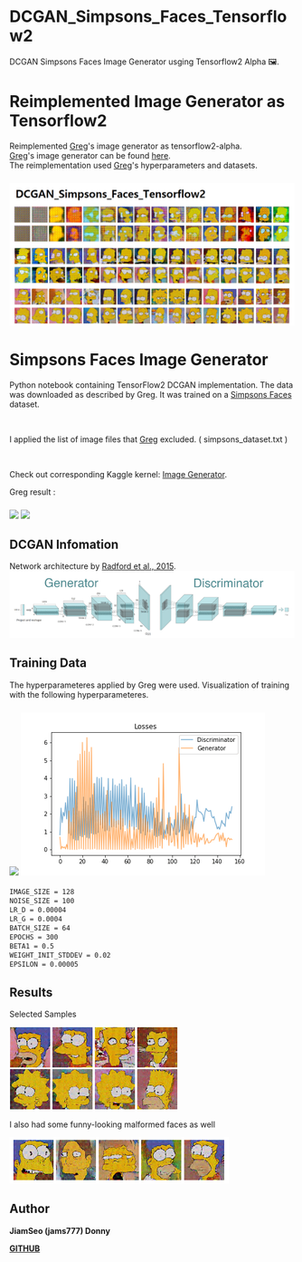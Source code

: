 # DCGAN_Simpsons_Faces_Tensorflow2
DCGAN Simpsons Faces Image Generator usging Tensorflow2 Alpha 🖼️.

# Reimplemented Image Generator as Tensorflow2
 
Reimplemented [Greg](https://github.com/gsurma)'s image generator as tensorflow2-alpha. <br>
[Greg](https://github.com/gsurma)'s image generator can be found [here](https://github.com/gsurma/image_generator). <br>
The reimplementation used [Greg](https://github.com/gsurma)'s hyperparameters and datasets. <br>

<h3 align="left">
  <img src="assets/jams777_study_dcgan_simsons.png" width="600">
</h3>
 
# Simpsons Faces Image Generator

Python notebook containing TensorFlow2 DCGAN implementation. 
The data was downloaded as described by Greg. 
It was trained on a [Simpsons Faces](https://www.kaggle.com/kostastokis/simpsons-faces) dataset.

<br>

I applied the list of image files that [Greg](https://github.com/gsurma) excluded. ( simpsons_dataset.txt )

<br>

Check out corresponding Kaggle kernel: [Image Generator](https://www.kaggle.com/greg115/image-generator-dcgan-the-simpsons-dataset).


Greg result :

<h3 align="left">
  <img src="assets/greg_homer.gif">
  <img src="assets/epochs.gif">
</h3>


## DCGAN Infomation
Network architecture by [Radford et al., 2015](https://arxiv.org/abs/1511.06434).
<img src="assets/dcgan.png">

## Training Data

The hyperparameteres applied by Greg were used.
Visualization of training with the following hyperparameteres.

<h3 align="left">
  <img src="assets/dcgan_simsons_faces.gif">
  <img src="assets/dcgan_loss.gif">
  
</h3>

	IMAGE_SIZE = 128
	NOISE_SIZE = 100
	LR_D = 0.00004
	LR_G = 0.0004
	BATCH_SIZE = 64
	EPOCHS = 300
	BETA1 = 0.5
	WEIGHT_INIT_STDDEV = 0.02
	EPSILON = 0.00005


## Results

Selected Samples

<img src="assets/selected_sample.png">
 
I also had some funny-looking malformed faces as well

<img src="assets/funny_faces.png">

## Author

**JiamSeo (jams777) Donny** 

[**GITHUB**](https://github.com/jams777)
